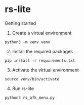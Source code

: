 # rs-lite

Getting started

1. Create a virtual environment
```
python3 -m venv venv
```
2. Install the required packages 
```
pip install -r requirements.txt
```
3. Activate the virtual environment
```
source venv/bin/activate
```
4. Run rs-lite
```
python3 rs_afk_menu.py
```